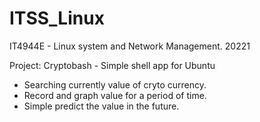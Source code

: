 # ITSS_Linux
IT4944E - Linux system and Network Management.
20221


Project: Cryptobash - Simple shell app for Ubuntu 
+ Searching currently value of cryto currency.
+ Record and graph value for a period of time.
+ Simple predict the value in the future.
